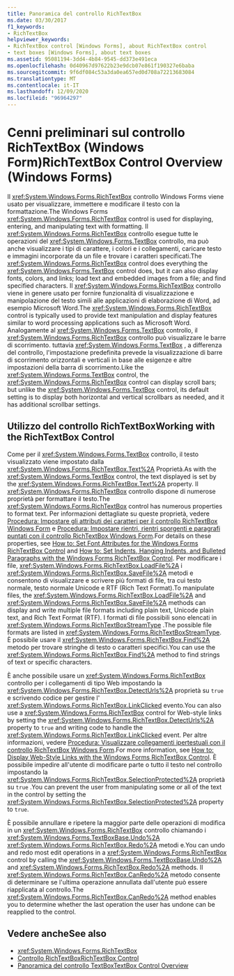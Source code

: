 ```yaml
---
title: Panoramica del controllo RichTextBox
ms.date: 03/30/2017
f1_keywords:
- RichTextBox
helpviewer_keywords:
- RichTextBox control [Windows Forms], about RichTextBox control
- text boxes [Windows Forms], about text boxes
ms.assetid: 95081194-3dd4-4b84-9545-dd373e491eca
ms.openlocfilehash: 0d40967d97622b23e9dcb07e861f190327e6baba
ms.sourcegitcommit: 9f6df084c53a3da0ea657ed0d708a72213683084
ms.translationtype: MT
ms.contentlocale: it-IT
ms.lasthandoff: 12/09/2020
ms.locfileid: "96964297"
---
```

# <a name="richtextbox-control-overview-windows-forms"></a><span data-ttu-id="0cc6e-102">Cenni preliminari sul controllo RichTextBox (Windows Form)</span><span class="sxs-lookup"><span data-stu-id="0cc6e-102">RichTextBox Control Overview (Windows Forms)</span></span>
<span data-ttu-id="0cc6e-103">Il <xref:System.Windows.Forms.RichTextBox> controllo Windows Forms viene usato per visualizzare, immettere e modificare il testo con la formattazione.</span><span class="sxs-lookup"><span data-stu-id="0cc6e-103">The Windows Forms <xref:System.Windows.Forms.RichTextBox> control is used for displaying, entering, and manipulating text with formatting.</span></span> <span data-ttu-id="0cc6e-104">Il <xref:System.Windows.Forms.RichTextBox> controllo esegue tutte le operazioni del <xref:System.Windows.Forms.TextBox> controllo, ma può anche visualizzare i tipi di carattere, i colori e i collegamenti, caricare testo e immagini incorporate da un file e trovare i caratteri specificati.</span><span class="sxs-lookup"><span data-stu-id="0cc6e-104">The <xref:System.Windows.Forms.RichTextBox> control does everything the <xref:System.Windows.Forms.TextBox> control does, but it can also display fonts, colors, and links; load text and embedded images from a file; and find specified characters.</span></span> <span data-ttu-id="0cc6e-105">Il <xref:System.Windows.Forms.RichTextBox> controllo viene in genere usato per fornire funzionalità di visualizzazione e manipolazione del testo simili alle applicazioni di elaborazione di Word, ad esempio Microsoft Word.</span><span class="sxs-lookup"><span data-stu-id="0cc6e-105">The <xref:System.Windows.Forms.RichTextBox> control is typically used to provide text manipulation and display features similar to word processing applications such as Microsoft Word.</span></span> <span data-ttu-id="0cc6e-106">Analogamente al <xref:System.Windows.Forms.TextBox> controllo, il <xref:System.Windows.Forms.RichTextBox> controllo può visualizzare le barre di scorrimento. tuttavia <xref:System.Windows.Forms.TextBox> , a differenza del controllo, l'impostazione predefinita prevede la visualizzazione di barre di scorrimento orizzontali e verticali in base alle esigenze e altre impostazioni della barra di scorrimento.</span><span class="sxs-lookup"><span data-stu-id="0cc6e-106">Like the <xref:System.Windows.Forms.TextBox> control, the <xref:System.Windows.Forms.RichTextBox> control can display scroll bars; but unlike the <xref:System.Windows.Forms.TextBox> control, its default setting is to display both horizontal and vertical scrollbars as needed, and it has additional scrollbar settings.</span></span>  
  
## <a name="working-with-the-richtextbox-control"></a><span data-ttu-id="0cc6e-107">Utilizzo del controllo RichTextBox</span><span class="sxs-lookup"><span data-stu-id="0cc6e-107">Working with the RichTextBox Control</span></span>  
 <span data-ttu-id="0cc6e-108">Come per il <xref:System.Windows.Forms.TextBox> controllo, il testo visualizzato viene impostato dalla <xref:System.Windows.Forms.RichTextBox.Text%2A> Proprietà.</span><span class="sxs-lookup"><span data-stu-id="0cc6e-108">As with the <xref:System.Windows.Forms.TextBox> control, the text displayed is set by the <xref:System.Windows.Forms.RichTextBox.Text%2A> property.</span></span> <span data-ttu-id="0cc6e-109">Il <xref:System.Windows.Forms.RichTextBox> controllo dispone di numerose proprietà per formattare il testo.</span><span class="sxs-lookup"><span data-stu-id="0cc6e-109">The <xref:System.Windows.Forms.RichTextBox> control has numerous properties to format text.</span></span> <span data-ttu-id="0cc6e-110">Per informazioni dettagliate su queste proprietà, vedere [Procedura: Impostare gli attributi dei caratteri per il controllo RichTextBox Windows Form](how-to-set-font-attributes-for-the-windows-forms-richtextbox-control.md) e [Procedura: Impostare rientri, rientri sporgenti e paragrafi puntati con il controllo RichTextBox Windows Form](set-indents-hanging-indents-bulleted-paragraphs-with-wf-richtextbox.md).</span><span class="sxs-lookup"><span data-stu-id="0cc6e-110">For details on these properties, see [How to: Set Font Attributes for the Windows Forms RichTextBox Control](how-to-set-font-attributes-for-the-windows-forms-richtextbox-control.md) and [How to: Set Indents, Hanging Indents, and Bulleted Paragraphs with the Windows Forms RichTextBox Control](set-indents-hanging-indents-bulleted-paragraphs-with-wf-richtextbox.md).</span></span> <span data-ttu-id="0cc6e-111">Per modificare i file, <xref:System.Windows.Forms.RichTextBox.LoadFile%2A> i <xref:System.Windows.Forms.RichTextBox.SaveFile%2A> metodi e consentono di visualizzare e scrivere più formati di file, tra cui testo normale, testo normale Unicode e RTF (Rich Text Format).</span><span class="sxs-lookup"><span data-stu-id="0cc6e-111">To manipulate files, the <xref:System.Windows.Forms.RichTextBox.LoadFile%2A> and <xref:System.Windows.Forms.RichTextBox.SaveFile%2A> methods can display and write multiple file formats including plain text, Unicode plain text, and Rich Text Format (RTF).</span></span> <span data-ttu-id="0cc6e-112">I formati di file possibili sono elencati in <xref:System.Windows.Forms.RichTextBoxStreamType> .</span><span class="sxs-lookup"><span data-stu-id="0cc6e-112">The possible file formats are listed in <xref:System.Windows.Forms.RichTextBoxStreamType>.</span></span> <span data-ttu-id="0cc6e-113">È possibile usare il <xref:System.Windows.Forms.RichTextBox.Find%2A> metodo per trovare stringhe di testo o caratteri specifici.</span><span class="sxs-lookup"><span data-stu-id="0cc6e-113">You can use the <xref:System.Windows.Forms.RichTextBox.Find%2A> method to find strings of text or specific characters.</span></span>  
  
 <span data-ttu-id="0cc6e-114">È anche possibile usare un <xref:System.Windows.Forms.RichTextBox> controllo per i collegamenti di tipo Web impostando la <xref:System.Windows.Forms.RichTextBox.DetectUrls%2A> proprietà su `true` e scrivendo codice per gestire l' <xref:System.Windows.Forms.RichTextBox.LinkClicked> evento.</span><span class="sxs-lookup"><span data-stu-id="0cc6e-114">You can also use a <xref:System.Windows.Forms.RichTextBox> control for Web-style links by setting the <xref:System.Windows.Forms.RichTextBox.DetectUrls%2A> property to `true` and writing code to handle the <xref:System.Windows.Forms.RichTextBox.LinkClicked> event.</span></span> <span data-ttu-id="0cc6e-115">Per altre informazioni, vedere [Procedura: Visualizzare collegamenti ipertestuali con il controllo RichTextBox Windows Form](how-to-display-web-style-links-with-the-windows-forms-richtextbox-control.md).</span><span class="sxs-lookup"><span data-stu-id="0cc6e-115">For more information, see [How to: Display Web-Style Links with the Windows Forms RichTextBox Control](how-to-display-web-style-links-with-the-windows-forms-richtextbox-control.md).</span></span> <span data-ttu-id="0cc6e-116">È possibile impedire all'utente di modificare parte o tutto il testo nel controllo impostando la <xref:System.Windows.Forms.RichTextBox.SelectionProtected%2A> proprietà su `true` .</span><span class="sxs-lookup"><span data-stu-id="0cc6e-116">You can prevent the user from manipulating some or all of the text in the control by setting the <xref:System.Windows.Forms.RichTextBox.SelectionProtected%2A> property to `true`.</span></span>  
  
 <span data-ttu-id="0cc6e-117">È possibile annullare e ripetere la maggior parte delle operazioni di modifica in un <xref:System.Windows.Forms.RichTextBox> controllo chiamando i <xref:System.Windows.Forms.TextBoxBase.Undo%2A> <xref:System.Windows.Forms.RichTextBox.Redo%2A> metodi e.</span><span class="sxs-lookup"><span data-stu-id="0cc6e-117">You can undo and redo most edit operations in a <xref:System.Windows.Forms.RichTextBox> control by calling the <xref:System.Windows.Forms.TextBoxBase.Undo%2A> and <xref:System.Windows.Forms.RichTextBox.Redo%2A> methods.</span></span> <span data-ttu-id="0cc6e-118">Il <xref:System.Windows.Forms.RichTextBox.CanRedo%2A> metodo consente di determinare se l'ultima operazione annullata dall'utente può essere riapplicata al controllo.</span><span class="sxs-lookup"><span data-stu-id="0cc6e-118">The <xref:System.Windows.Forms.RichTextBox.CanRedo%2A> method enables you to determine whether the last operation the user has undone can be reapplied to the control.</span></span>  
  
## <a name="see-also"></a><span data-ttu-id="0cc6e-119">Vedere anche</span><span class="sxs-lookup"><span data-stu-id="0cc6e-119">See also</span></span>

- <xref:System.Windows.Forms.RichTextBox>
- [<span data-ttu-id="0cc6e-120">Controllo RichTextBox</span><span class="sxs-lookup"><span data-stu-id="0cc6e-120">RichTextBox Control</span></span>](richtextbox-control-windows-forms.md)
- [<span data-ttu-id="0cc6e-121">Panoramica del controllo TextBox</span><span class="sxs-lookup"><span data-stu-id="0cc6e-121">TextBox Control Overview</span></span>](textbox-control-overview-windows-forms.md)
